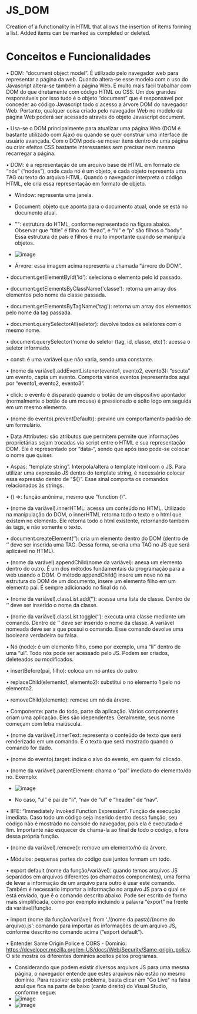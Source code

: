 # JS_DOM
Creation of a functionality in HTML that allows the insertion of items forming a list. Added items can be marked as completed or deleted.

# Conceitos e Funcionalidades

•	DOM: “document object model”. É utilizado pelo navegador web para representar a página da web. Quando altera-se esse modelo com o uso do Javascript altera-se também a página Web. É muito mais fácil trabalhar com DOM do que diretamente com código HTML ou CSS. Um dos grandes responsáveis por isso tudo é o objeto “document” que é responsável por conceder ao código Javascript todo o acesso a árvore DOM do navegador Web. Portanto, qualquer coisa criado pelo navegador Web no modelo da página Web poderá ser acessado através do objeto Javascript document.

•	Usa-se o DOM principalmente para atualizar uma página Web (DOM é bastante utilizado com Ajax) ou quando se quer construir uma interface de usuário avançada. Com o DOM pode-se mover itens dentro de uma página ou criar efeitos CSS bastante interessantes sem precisar nem mesmo recarregar a página.

•	DOM: é a representação de um arquivo base de HTML em formato de “nós” (“nodes”), onde cada nó é um objeto, e cada objeto representa uma TAG ou texto do arquivo HTML. Quando o navegador interpreta o código HTML, ele cria essa representação em formato de objeto.
  - Window: representa uma janela.
  - Document: objeto que aponta para o documento atual, onde se está no documento atual.
  - "<html>": estrutura do HTML, conforme representado na figura abaixo. Observar que “title” é filho do “head”, e “hl” e “p” são filhos o “body”. Essa estrutura de pais e filhos é muito importante quando se manipula objetos.
  - <img>![image](https://user-images.githubusercontent.com/60974082/113653637-9bd51700-966c-11eb-8b7d-accb81b61e86.png)</img>
 
  - Árvore: essa imagem acima representa a chamada “árvore do DOM”.

•	document.getElementById('id'): seleciona o elemento pelo id passado.

•	document.getElementsByClassName('classe'): retorna um array dos elementos pelo nome da classe passada.

•	document.getElementsByTagName('tag'): retorna um array dos elementos pelo nome da tag passada.

•	document.querySelectorAll(seletor): devolve todos os seletores com o mesmo nome.

•	document.querySelector(‘nome do seletor (tag, id, classe, etc)’): acessa o seletor informado.

•	const: é uma variável que não varia, sendo uma constante.

•	(nome da variável).addEventListener(evento1, evento2, evento3): “escuta” um evento, capta um evento. Comporta vários eventos (representados aqui por “evento1, evento2, evento3”.

•	click: o evento é disparado quando o botão de um dispositivo apontador (normalmente o botão de um mouse) é pressionado e solto logo em seguida em um mesmo elemento.

•	(nome do evento).preventDefault(): previne um comportamento padrão de um formulário.

•	Data Attributes:  são atributos que permitem permite que informações proprietárias sejam trocadas via script entre o HTML e sua representação DOM. Ele é representado por “data-“, sendo que após isso pode-se colocar o nome que quiser.

•	Aspas: “template string”. Interpola/altera o template html com o JS. Para utilizar uma expressão JS dentro do template string, é necessário colocar essa expressão dentro de “${}”. Esse sinal comporta os comandos relacionados às strings.

•	() =>: função anônima, mesmo que "function ()".

•	(nome da variável).innerHTML: acessa um conteúdo no HTML. Utilizado na manipulação do DOM, o innerHTML retorna todo o texto e o html que existem no elemento. Ele retorna todo o html existente, retornando também às tags, e não somente o texto.

•	document.createElement(‘’): cria um elemento dentro do DOM (dentro de ‘’ deve ser inserida uma TAG. Dessa forma, se cria uma TAG no JS que será aplicável no HTML).

•	(nome da varável).appendChild(nome da variável): anexa um elemento dentro do outro. É um dos métodos fundamentais da programação para a web usando o DOM. O método appendChild() insere um novo nó na estrutura do DOM de um documento, insere um elemento filho em um elemento pai. É sempre adicionado no final do nó.

•	(nome da variável).classList.add(‘’): acessa uma lista de classe. Dentro de ‘’ deve ser inserido o nome da classe.

•	(nome da variável).classList.toggle(‘’): executa uma classe mediante um comando. Dentro de ‘’ deve ser inserido o nome da classe. A variável nomeada deve ser a que possui o comando. Esse comando devolve uma booleana verdadeira ou falsa.

•	Nó (node): é um elemento filho, como por exemplo, uma “li” dentro de uma “ul”. Todo nós pode ser acessado pelo JS. Podem ser criados, deleteados ou modificados.

•	insertBefore(pai, filho): coloca um nó antes do outro.

•	replaceChild(elemento1, elemento2): substitui o nó elemento 1 pelo nó elemento2.

•	removeChild(elemento): remove um nó da árvore.

•	Componente: parte do todo, parte da aplicação. Vários componentes criam uma aplicação. Eles são idependentes. Geralmente, seus nome começam com letra maiúscula.

•	(nome da variável).innerText: representa o conteúdo de texto que será renderizado em um comando. É o texto que será mostrado quando o comando for dado.

•	(nome do evento).target: indica o alvo do evento, em quem foi clicado.

•	(nome da variável).parentElement: chama o “pai” imediato do elemento/do nó. Exemplo:
  - <img>![image](https://user-images.githubusercontent.com/60974082/113653715-c030f380-966c-11eb-8a2f-204b709a9592.png)</img>
 
  - No caso, “ul” é pai de “li”, “nav de “ul” e “header” de “nav”.

•	IIFE: “Immediately Invoked Function Expression”. Função de execução imediata. Caso todo um código seja inserido dentro dessa função, seu código não é mostrado no console do navegador, pois ela é executada e fim. Importante não esquecer de chama-la ao final de todo o código, e fora dessa própria função.

•	(nome da variável).remove(): remove um elemento/nó da árvore.

•	Módulos: pequenas partes do código que juntos formam um todo.

•	export default (nome da função/variável): quando temos arquivos JS separados em arquivos diferentes (os chamados componentes), uma forma de levar a informação de um arquivo para outro é usar este comando. Também é necessário importar a informação no arquivo JS para o qual se está enviado, que é o comando descrito abaixo. Pode ser escrito de forma mais simplificada, como por exemplo incluindo a palavra “export” na frente da variável/função.

•	import (nome da função/variável) from ‘./(nome da pasta)/(nome do arquivo).js’: comando para importar as informações de um arquivo JS, conforme descrito no comando acima (“export default”).

•	Entender Same Origin Police e CORS - Domínio: https://developer.mozilla.org/en-US/docs/Web/Security/Same-origin_policy. O site mostra os diferentes domínios aceitos pelos programas.
  - Considerando que podem existir diversos arquivos JS para uma mesma página, o navegador entende que estes arquivos não estão no mesmo domínio. Para resolver este problema, basta clicar em "Go Live" na faixa azul que fica na parte de baixo (canto direito) do Visual Studio, conforme segue:
  - <img>![image](https://user-images.githubusercontent.com/60974082/113653808-e9ea1a80-966c-11eb-8ab5-1e1e0b82f821.png)</img>
  - <img>![image](https://user-images.githubusercontent.com/60974082/113653822-ed7da180-966c-11eb-8b04-26667a284269.png)</img>

